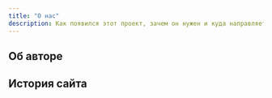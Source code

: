 ```yaml
---
title: "О нас"
description: Как появился этот проект, зачем он нужен и куда направляется
---
```


## Об авторе

## История сайта
